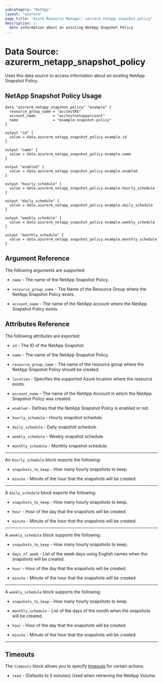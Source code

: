 ```yaml
---
subcategory: "NetApp"
layout: "azurerm"
page_title: "Azure Resource Manager: azurerm_netapp_snapshot_policy"
description: |-
  Gets information about an existing NetApp Snapshot Policy
---
```


# Data Source: azurerm_netapp_snapshot_policy

Uses this data source to access information about an existing NetApp Snapshot Policy.

## NetApp Snapshot Policy Usage

```hcl
data "azurerm_netapp_snapshot_policy" "example" {
  resource_group_name = "acctestRG"
  account_name        = "acctestnetappaccount"
  name                = "example-snapshot-policy"
}

output "id" {
  value = data.azurerm_netapp_snapshot_policy.example.id
}

output "name" {
  value = data.azurerm_netapp_snapshot_policy.example.name
}

output "enabled" {
  value = data.azurerm_netapp_snapshot_policy.example.enabled
}

output "hourly_schedule" {
  value = data.azurerm_netapp_snapshot_policy.example.hourly_schedule
}

output "daily_schedule" {
  value = data.azurerm_netapp_snapshot_policy.example.daily_schedule
}

output "weekly_schedule" {
  value = data.azurerm_netapp_snapshot_policy.example.weekly_schedule
}

output "monthly_schedule" {
  value = data.azurerm_netapp_snapshot_policy.example.monthly_schedule
}
```

## Argument Reference

The following arguments are supported:

* `name` - The name of the NetApp Snapshot Policy.

* `resource_group_name` - The Name of the Resource Group where the NetApp Snapshot Policy exists.

* `account_name` - The name of the NetApp account where the NetApp Snapshot Policy exists.

## Attributes Reference

The following attributes are exported:

* `id` - The ID of the NetApp Snapshot.
  
* `name` - The name of the NetApp Snapshot Policy.

* `resource_group_name` - The name of the resource group where the NetApp Snapshot Policy should be created.
  
* `location` - Specifies the supported Azure location where the resource exists.

* `account_name` - The name of the NetApp Account in which the NetApp Snapshot Policy was created.

* `enabled` - Defines that the NetApp Snapshot Policy is enabled or not.

* `hourly_schedule` - Hourly snapshot schedule.

* `daily_schedule` - Daily snapshot schedule.
  
* `weekly_schedule` - Weekly snapshot schedule.

* `monthly_schedule` - Monthly snapshot schedule.

---

An `hourly_schedule` block exports the following:

* `snapshots_to_keep` - How many hourly snapshots to keep.

* `minute` - Minute of the hour that the snapshots will be created.

---

A `daily_schedule` block exports the following:

* `snapshots_to_keep` - How many hourly snapshots to keep.

* `hour` - Hour of the day that the snapshots will be created.

* `minute` - Minute of the hour that the snapshots will be created.

---

A `weekly_schedule` block supports the following:

* `snapshots_to_keep` - How many hourly snapshots to keep.

* `days_of_week` - List of the week days using English names when the snapshots will be created.

* `hour` - Hour of the day that the snapshots will be created.

* `minute` - Minute of the hour that the snapshots will be created.

---

A `weekly_schedule` block supports the following:

* `snapshots_to_keep` -  How many hourly snapshots to keep.

* `monthly_schedule` -  List of the days of the month when the snapshots will be created.

* `hour` -  Hour of the day that the snapshots will be created.

* `minute` -  Minute of the hour that the snapshots will be created.

---

## Timeouts

The `timeouts` block allows you to specify [timeouts](https://www.terraform.io/language/resources/syntax#operation-timeouts) for certain actions:

* `read` - (Defaults to 5 minutes) Used when retrieving the NetApp Volume.
